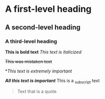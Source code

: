 # A first-level heading
## A second-level heading
### A third-level heading

**This is bold text**
_This text is italicized_

~~This was mistaken text~~

**This text is _extremely_ important*

***All this text is important***
This is a <sub>subscript</sub> text

> Text that is a quote
